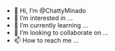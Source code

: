 - 👋 Hi, I’m @ChattyMinado
- 👀 I’m interested in ...
- 🌱 I’m currently learning ...
- 💞️ I’m looking to collaborate on ...
- 📫 How to reach me ...

<!---
ChattyMinado/ChattyMinado is a ✨ special ✨ repository because its `README.md` (this file) appears on your GitHub profile.
You can click the Preview link to take a look at your changes.
--->
